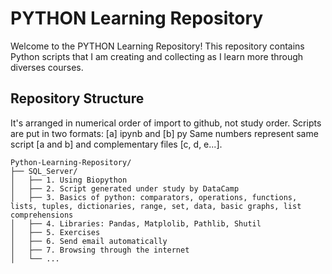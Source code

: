 # PYTHON Learning Repository

Welcome to the PYTHON Learning Repository! 
This repository contains Python scripts that I am creating and collecting as I learn more through diverses courses.

## Repository Structure

It's arranged in numerical order of import to github, not study order.
Scripts are put in two formats: [a] ipynb and [b] py
Same numbers represent same script [a and b] and complementary files [c, d, e...].

```plaintext
Python-Learning-Repository/
├── SQL_Server/
│   ├── 1. Using Biopython
│   ├── 2. Script generated under study by DataCamp
│   ├── 3. Basics of python: comparators, operations, functions, lists, tuples, dictionaries, range, set, data, basic graphs, list comprehensions
│   ├── 4. Libraries: Pandas, Matplolib, Pathlib, Shutil
│   ├── 5. Exercises
│   ├── 6. Send email automatically
│   ├── 7. Browsing through the internet
│   └── ...